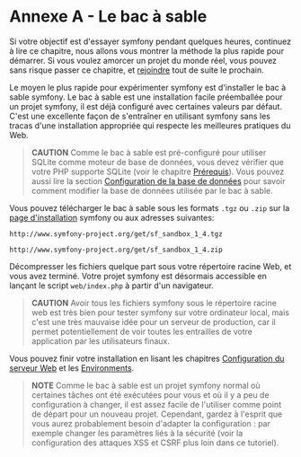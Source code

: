 ﻿Annexe A - Le bac à sable
========================

Si votre objectif est d'essayer symfony pendant quelques heures, continuez à lire ce
chapitre, nous allons vous montrer la méthode la plus rapide pour démarrer. Si vous voulez
amorcer un projet du monde réel, vous pouvez sans risque passer ce chapitre, et
[rejoindre](04-Symfony-Installation#chapter_04) tout de suite le prochain.

Le moyen le plus rapide pour expérimenter symfony est d'installer le bac à sable symfony.
Le bac à sable est une installation facile préemballée pour un projet symfony, il est déjà
configuré avec certaines valeurs par défaut. C'est une excellente façon de s'entraîner en utilisant
symfony sans les tracas d'une installation appropriée qui respecte les meilleures pratiques du Web.

>**CAUTION**
>Comme le bac à sable est pré-configuré pour utiliser SQLite
>comme moteur de base de données, vous devez vérifier que votre PHP supporte SQLite (voir le
>chapitre [Prérequis](02-Prerequisites#chapter_02)). Vous pouvez aussi
>lire la section [Configuration de la base de données](05-Project-Setup#chapter_05_sub_configuring_the_database)
>pour savoir comment modifier la base de données utilisée par le bac à sable.

Vous pouvez télécharger le bac à sable sous les formats `.tgz` ou `.zip` sur la
[page d'installation](http://www.symfony-project.org/installation/1_4) symfony
ou aux adresses suivantes:

    http://www.symfony-project.org/get/sf_sandbox_1_4.tgz

    http://www.symfony-project.org/get/sf_sandbox_1_4.zip

Décompresser les fichiers quelque part sous votre répertoire racine Web, et vous avez
terminé. Votre projet symfony est désormais accessible en lançant le script `web/index.php`
à partir d'un navigateur.

>**CAUTION**
>Avoir tous les fichiers symfony sous le répertoire racine web est très bien pour
>tester symfony sur votre ordinateur local, mais c'est une très mauvaise idée pour
>un serveur de production, car il permet potentiellement de voir toutes les entrailles de votre
>application par les utilisateurs finaux.

Vous pouvez finir votre installation en lisant les chapitres
[Configuration du serveur Web](06-Web-Server-Configuration#chapter_06)
et les [Environments](07-Environments#chapter_07).

>**NOTE**
>Comme le bac à sable est un projet symfony normal où certaines tâches ont
>été exécutées pour vous et où il y a peu de configuration à changer, il est assez
>facile de l'utiliser comme point de départ pour un nouveau projet. Cependant, gardez à l'esprit
>que vous aurez probablement besoin d'adapter la configuration : par exemple
>changer les paramètres liés à la sécurité (voir la configuration des attaques XSS
>et CSRF plus loin dans ce tutoriel).
